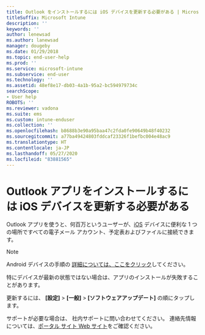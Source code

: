 ```yaml
---
title: Outlook をインストールするには iOS デバイスを更新する必要がある | Microsoft Docs
titleSuffix: Microsoft Intune
description: ''
keywords: ''
author: lenewsad
ms.author: lanewsad
manager: dougeby
ms.date: 01/29/2018
ms.topic: end-user-help
ms.prod: ''
ms.service: microsoft-intune
ms.subservice: end-user
ms.technology: ''
ms.assetid: 48ef8e17-db03-4a1b-95a2-bc594979734c
searchScope:
- User help
ROBOTS: ''
ms.reviewer: vadona
ms.suite: ems
ms.custom: intune-enduser
ms.collection: ''
ms.openlocfilehash: b8688b3e90a95baa47c2fda0fe90649b48f40232
ms.sourcegitcommit: a77ba49424803fddcaf23326f1befbc004e48ac9
ms.translationtype: HT
ms.contentlocale: ja-JP
ms.lasthandoff: 05/27/2020
ms.locfileid: "83881565"
---
```

# <a name="you-need-to-update-your-ios-device-to-install-the-outlook-app"></a>Outlook アプリをインストールするには iOS デバイスを更新する必要がある

Outlook アプリを使うと、何百万というユーザーが、[iOS](https://itunes.apple.com/app/microsoft-outlook-email-calendar/id951937596) デバイスに便利な 1 つの場所ですべての電子メール アカウント、予定表およびファイルに接続できます。

>[!NOTE]
> Android デバイスの手順の [詳細については、ここをクリック](update-device-outlook-android.md)してください。

特にデバイスが最新の状態ではない場合は、アプリのインストールが失敗することがあります。 

更新するには、 **[設定]**  >  **[一般]**  >  **[ソフトウェアアップデート]** の順にタップします。

サポートが必要な場合は、 社内サポートに問い合わせてください。 連絡先情報については、[ポータル サイト Web サイト](https://go.microsoft.com/fwlink/?linkid=2010980)をご確認ください。
